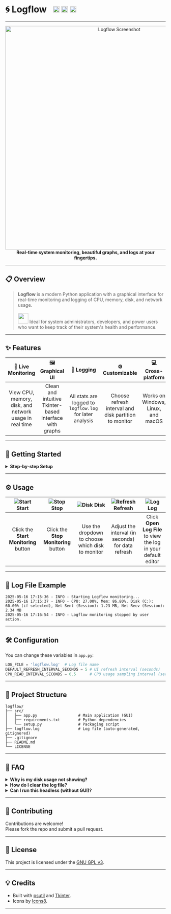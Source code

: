 # 🌀 **Logflow** &nbsp; <img src="https://img.shields.io/badge/Python-3.7%2B-blue?logo=python" alt="Python" height="20"/> <img src="https://img.shields.io/badge/License-GPLv3-blue.svg" alt="License" height="20"/> <img src="https://img.shields.io/badge/Platform-Windows%20%7C%20Linux%20%7C%20macOS-lightgrey" alt="Platform" height="20"/>

---

<p align="center">
  <img src="https://user-images.githubusercontent.com/your-screenshot.png" alt="Logflow Screenshot" width="700"/><br>
  <b>Real-time system monitoring, beautiful graphs, and logs at your fingertips.</b>
</p>

---

## 📋 Overview

> **Logflow** is a modern Python application with a graphical interface for real-time monitoring and logging of CPU, memory, disk, and network usage.  
> <br>
> <img src="https://img.icons8.com/color/48/000000/computer-support.png" width="32"/> Ideal for system administrators, developers, and power users who want to keep track of their system's health and performance.

---

## ✨ Features

<div align="center">

| 🚦 Live Monitoring | 🖼️ Graphical UI | 📝 Logging | ⚙️ Customizable | 💻 Cross-platform | 🛡️ Error Handling |
|:------------------:|:--------------:|:----------:|:--------------:|:----------------:|:----------------:|
| View CPU, memory, disk, and network usage in real time | Clean and intuitive Tkinter-based interface with graphs | All stats are logged to <code>logflow.log</code> for later analysis | Choose refresh interval and disk partition to monitor | Works on Windows, Linux, and macOS | Robust logging and user-friendly error messages |

</div>

---

## 🚀 Getting Started

<details>
<summary><b>Step-by-step Setup</b></summary>

1. **Clone the Repository**
    ```bash
    git clone https://github.com/yxshee/logflow
    cd  logflow
    ```

2. **Install Dependencies**
    - Make sure you have Python 3.7+ installed.
    - Install required packages:
      ```bash
      pip install -r src/requirements.txt
      ```
    - Or install in editable mode:
      ```bash
      pip install -e src
      ```

3. **Run the Application**
    ```bash
    python src/app.py
    ```
</details>

---

## ⚙️ Usage

<div align="center">

| ![Start](https://img.icons8.com/fluency/24/play.png) Start | ![Stop](https://img.icons8.com/fluency/24/stop.png) Stop | ![Disk](https://img.icons8.com/fluency/24/hdd.png) Disk | ![Refresh](https://img.icons8.com/fluency/24/refresh.png) Refresh | ![Log](https://img.icons8.com/fluency/24/notepad.png) Log |
|:---:|:---:|:---:|:---:|:---:|
| Click the <b>Start Monitoring</b> button | Click the <b>Stop Monitoring</b> button | Use the dropdown to choose which disk to monitor | Adjust the interval (in seconds) for data refresh | Click <b>Open Log File</b> to view the log in your default editor |

</div>

---

## 📑 Log File Example

```text
2025-05-16 17:15:36 - INFO - Starting Logflow monitoring...
2025-05-16 17:15:37 - INFO - CPU: 27.00%, Mem: 86.80%, Disk (C:): 60.00% (if selected), Net Sent (Session): 1.23 MB, Net Recv (Session): 2.34 MB
2025-05-16 17:16:54 - INFO - Logflow monitoring stopped by user action.
```

---

## 🛠️ Configuration

You can change these variables in `app.py`:

```python
LOG_FILE = 'logflow.log'  # Log file name
DEFAULT_REFRESH_INTERVAL_SECONDS = 5 # UI refresh interval (seconds)
CPU_READ_INTERVAL_SECONDS = 0.5      # CPU usage sampling interval (seconds)
```

---

## 🧩 Project Structure

```text
logflow/
├── src/
│   ├── app.py                  # Main application (GUI)
│   ├── requirements.txt        # Python dependencies
│   └── setup.py                # Packaging script
├── logflow.log                 # Log file (auto-generated, gitignored)
├── .gitignore
├── README.md
└── LICENSE
```

---

## 🙋 FAQ

<details>
<summary><b>Why is my disk usage not showing?</b></summary>
Make sure you select a valid disk partition from the dropdown.
</details>

<details>
<summary><b>How do I clear the log file?</b></summary>
Simply delete or truncate <code>logflow.log</code>. It will be recreated on next run.
</details>

<details>
<summary><b>Can I run this headless (without GUI)?</b></summary>
The current version is GUI-based. For CLI-only, use a previous version or adapt the code.
</details>

---

## 🤝 Contributing

Contributions are welcome!  
Please fork the repo and submit a pull request.

---

## 📄 License

This project is licensed under the [GNU GPL v3](LICENSE).

---

## 💡 Credits

- Built with [psutil](https://github.com/giampaolo/psutil) and [Tkinter](https://docs.python.org/3/library/tkinter.html).
- Icons by [Icons8](https://icons8.com/).

---
